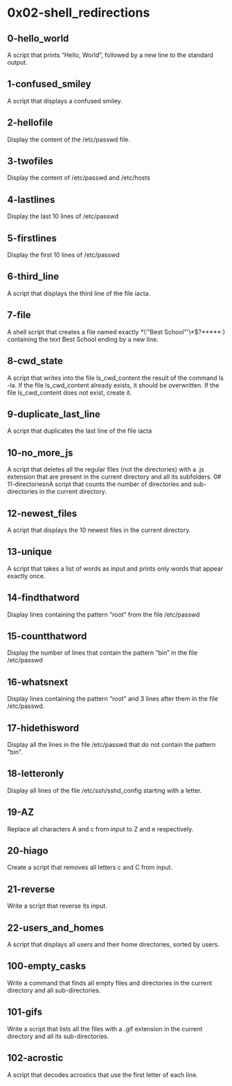 # 0x02-shell_redirections
## 0-hello_world
A script that prints “Hello, World”, followed by a new line to the standard output.
## 1-confused_smiley
A script that displays a confused smiley.
## 2-hellofile
Display the content of the /etc/passwd file.
## 3-twofiles
Display the content of /etc/passwd and /etc/hosts
## 4-lastlines
Display the last 10 lines of /etc/passwd
## 5-firstlines
Display the first 10 lines of /etc/passwd
## 6-third_line
A script that displays the third line of the file iacta.
## 7-file
A shell script that creates a file named exactly \*\\'"Best School"\'\\*$\?\*\*\*\*\*:\) containing the text Best School ending by a new line.
## 8-cwd_state
A script that writes into the file ls_cwd_content the result of the command ls -la. If the file ls_cwd_content already exists, it should be overwritten. If the file ls_cwd_content does not exist, create it.
## 9-duplicate_last_line
A script that duplicates the last line of the file iacta
## 10-no_more_js
A script that deletes all the regular files (not the directories) with a .js extension that are present in the current directory and all its subfolders.
0# 11-directoriesnA script that counts the number of directories and sub-directories in the current directory.
## 12-newest_files
A script that displays the 10 newest files in the current directory.
## 13-unique
A script that takes a list of words as input and prints only words that appear exactly once.
## 14-findthatword
Display lines containing the pattern “root” from the file /etc/passwd
## 15-countthatword
Display the number of lines that contain the pattern “bin” in the file /etc/passwd
## 16-whatsnext
Display lines containing the pattern “root” and 3 lines after them in the file /etc/passwd.
## 17-hidethisword
Display all the lines in the file /etc/passwd that do not contain the pattern “bin”.
## 18-letteronly
Display all lines of the file /etc/ssh/sshd_config starting with a letter.
## 19-AZ
Replace all characters A and c from input to Z and e respectively.
## 20-hiago
Create a script that removes all letters c and C from input.
## 21-reverse
Write a script that reverse its input.
## 22-users_and_homes
A script that displays all users and their home directories, sorted by users.
## 100-empty_casks
Write a command that finds all empty files and directories in the current directory and all sub-directories.
## 101-gifs
Write a script that lists all the files with a .gif extension in the current directory and all its sub-directories.
## 102-acrostic
A script that decodes acrostics that use the first letter of each line.
